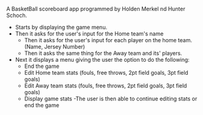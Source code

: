 A BasketBall scoreboard app programmed by Holden Merkel nd Hunter Schoch.

- Starts by displaying the game menu.
- Then it asks for the user's input for the Home team's name
  - Then it asks for the user's input for each player on the home team. (Name, Jersey Number)
  - Then it asks the same thing for the Away team and its' players.
- Next it displays a menu giving the user the option to do the following:
  - End the game
  - Edit Home team stats (fouls, free throws, 2pt field goals, 3pt field goals)
  - Edit Away team stats (fouls, free throws, 2pt field goals, 3pt field goals)
  - Display game stats
-The user is then able to continue editing stats or end the game

